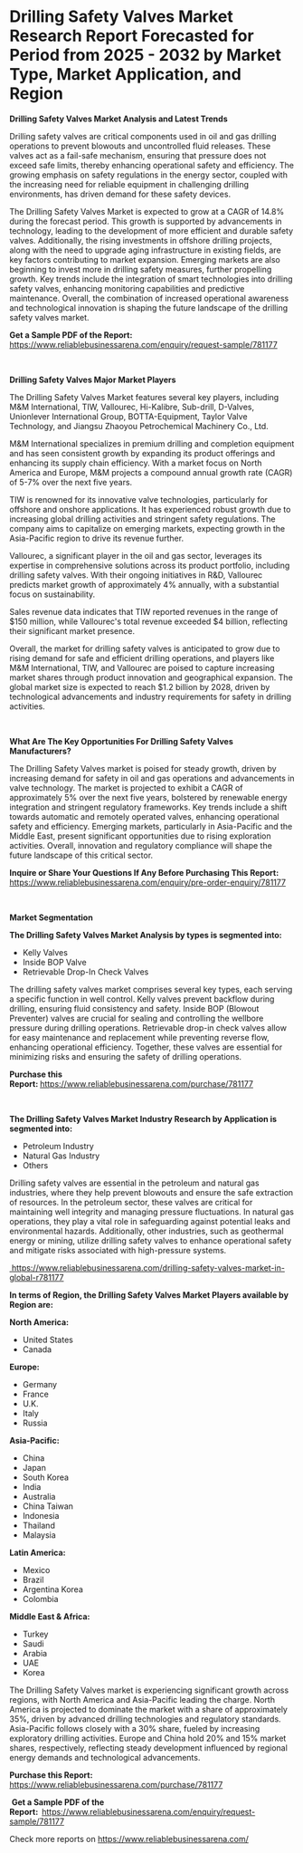<p><h1>Drilling Safety Valves Market Research Report Forecasted for Period from 2025 -  2032 by Market Type, Market Application, and Region</h1></p><p><strong>Drilling Safety Valves Market Analysis and Latest Trends</strong></p>
<p><p>Drilling safety valves are critical components used in oil and gas drilling operations to prevent blowouts and uncontrolled fluid releases. These valves act as a fail-safe mechanism, ensuring that pressure does not exceed safe limits, thereby enhancing operational safety and efficiency. The growing emphasis on safety regulations in the energy sector, coupled with the increasing need for reliable equipment in challenging drilling environments, has driven demand for these safety devices.</p><p>The Drilling Safety Valves Market is expected to grow at a CAGR of 14.8% during the forecast period. This growth is supported by advancements in technology, leading to the development of more efficient and durable safety valves. Additionally, the rising investments in offshore drilling projects, along with the need to upgrade aging infrastructure in existing fields, are key factors contributing to market expansion. Emerging markets are also beginning to invest more in drilling safety measures, further propelling growth. Key trends include the integration of smart technologies into drilling safety valves, enhancing monitoring capabilities and predictive maintenance. Overall, the combination of increased operational awareness and technological innovation is shaping the future landscape of the drilling safety valves market.</p></p>
<p><strong>Get a Sample PDF of the Report:&nbsp;</strong> <a href="https://www.reliablebusinessarena.com/enquiry/request-sample/781177?utm_campaign=2928&utm_medium=2&utm_source=Github&utm_content=ia&utm_term=26032025&utm_id=drilling-safety-valves">https://www.reliablebusinessarena.com/enquiry/request-sample/781177</a></p>
<p>&nbsp;</p>
<p><strong>Drilling Safety Valves Major Market Players</strong></p>
<p><p>The Drilling Safety Valves Market features several key players, including M&M International, TIW, Vallourec, Hi-Kalibre, Sub-drill, D-Valves, Unionlever International Group, BOTTA-Equipment, Taylor Valve Technology, and Jiangsu Zhaoyou Petrochemical Machinery Co., Ltd. </p><p>M&M International specializes in premium drilling and completion equipment and has seen consistent growth by expanding its product offerings and enhancing its supply chain efficiency. With a market focus on North America and Europe, M&M projects a compound annual growth rate (CAGR) of 5-7% over the next five years.</p><p>TIW is renowned for its innovative valve technologies, particularly for offshore and onshore applications. It has experienced robust growth due to increasing global drilling activities and stringent safety regulations. The company aims to capitalize on emerging markets, expecting growth in the Asia-Pacific region to drive its revenue further.</p><p>Vallourec, a significant player in the oil and gas sector, leverages its expertise in comprehensive solutions across its product portfolio, including drilling safety valves. With their ongoing initiatives in R&D, Vallourec predicts market growth of approximately 4% annually, with a substantial focus on sustainability.</p><p>Sales revenue data indicates that TIW reported revenues in the range of $150 million, while Vallourec's total revenue exceeded $4 billion, reflecting their significant market presence.</p><p>Overall, the market for drilling safety valves is anticipated to grow due to rising demand for safe and efficient drilling operations, and players like M&M International, TIW, and Vallourec are poised to capture increasing market shares through product innovation and geographical expansion. The global market size is expected to reach $1.2 billion by 2028, driven by technological advancements and industry requirements for safety in drilling activities.</p></p>
<p>&nbsp;</p>
<p><strong>What Are The Key Opportunities For Drilling Safety Valves Manufacturers?</strong></p>
<p><p>The Drilling Safety Valves market is poised for steady growth, driven by increasing demand for safety in oil and gas operations and advancements in valve technology. The market is projected to exhibit a CAGR of approximately 5% over the next five years, bolstered by renewable energy integration and stringent regulatory frameworks. Key trends include a shift towards automatic and remotely operated valves, enhancing operational safety and efficiency. Emerging markets, particularly in Asia-Pacific and the Middle East, present significant opportunities due to rising exploration activities. Overall, innovation and regulatory compliance will shape the future landscape of this critical sector.</p></p>
<p><strong>Inquire or Share Your Questions If Any Before Purchasing This Report:</strong> <a href="https://www.reliablebusinessarena.com/enquiry/pre-order-enquiry/781177?utm_campaign=2928&utm_medium=2&utm_source=Github&utm_content=ia&utm_term=26032025&utm_id=drilling-safety-valves">https://www.reliablebusinessarena.com/enquiry/pre-order-enquiry/781177</a></p>
<p>&nbsp;</p>
<p><strong>Market Segmentation</strong></p>
<p><strong>The Drilling Safety Valves Market Analysis by types is segmented into:</strong></p>
<p><ul><li>Kelly Valves</li><li>Inside BOP Valve</li><li>Retrievable Drop-In Check Valves</li></ul></p>
<p><p>The drilling safety valves market comprises several key types, each serving a specific function in well control. Kelly valves prevent backflow during drilling, ensuring fluid consistency and safety. Inside BOP (Blowout Preventer) valves are crucial for sealing and controlling the wellbore pressure during drilling operations. Retrievable drop-in check valves allow for easy maintenance and replacement while preventing reverse flow, enhancing operational efficiency. Together, these valves are essential for minimizing risks and ensuring the safety of drilling operations.</p></p>
<p><strong>Purchase this Report:&nbsp;</strong><a href="https://www.reliablebusinessarena.com/purchase/781177?utm_campaign=2928&utm_medium=2&utm_source=Github&utm_content=ia&utm_term=26032025&utm_id=drilling-safety-valves">https://www.reliablebusinessarena.com/purchase/781177</a></p>
<p>&nbsp;</p>
<p><strong>The Drilling Safety Valves Market Industry Research by Application is segmented into:</strong></p>
<p><ul><li>Petroleum Industry</li><li>Natural Gas Industry</li><li>Others</li></ul></p>
<p><p>Drilling safety valves are essential in the petroleum and natural gas industries, where they help prevent blowouts and ensure the safe extraction of resources. In the petroleum sector, these valves are critical for maintaining well integrity and managing pressure fluctuations. In natural gas operations, they play a vital role in safeguarding against potential leaks and environmental hazards. Additionally, other industries, such as geothermal energy or mining, utilize drilling safety valves to enhance operational safety and mitigate risks associated with high-pressure systems.</p></p>
<p><a href="https://www.reliablebusinessarena.com/drilling-safety-valves-market-in-global-r781177?utm_campaign=2928&utm_medium=2&utm_source=Github&utm_content=ia&utm_term=26032025&utm_id=drilling-safety-valves">&nbsp;https://www.reliablebusinessarena.com/drilling-safety-valves-market-in-global-r781177</a></p>
<p><strong>In terms of Region, the Drilling Safety Valves Market Players available by Region are:</strong></p>
<p>
    <p> <strong> North America: </strong>
        <ul>
            <li>United States</li>
            <li>Canada</li>
        </ul>
        </p> 
    <p> <strong> Europe: </strong>
        <ul>
            <li>Germany</li>
            <li>France</li>
            <li>U.K.</li>
            <li>Italy</li>
            <li>Russia</li>
        </ul>
        </p> 
    <p> <strong> Asia-Pacific: </strong>
        <ul>
            <li>China</li>
            <li>Japan</li>
            <li>South Korea</li>
            <li>India</li>
            <li>Australia</li>
            <li>China Taiwan</li>
            <li>Indonesia</li>
            <li>Thailand</li>
            <li>Malaysia</li>
        </ul>
        </p> 
    <p> <strong> Latin America: </strong>
        <ul>
            <li>Mexico</li>
            <li>Brazil</li>
            <li>Argentina Korea</li>
            <li>Colombia</li>
        </ul>
        </p> 
    <p> <strong> Middle East & Africa: </strong>
        <ul>
            <li>Turkey</li>
            <li>Saudi</li>
            <li>Arabia</li>
            <li>UAE</li>
            <li>Korea</li>
        </ul>
    </p>
    </p>
<p><p>The Drilling Safety Valves market is experiencing significant growth across regions, with North America and Asia-Pacific leading the charge. North America is projected to dominate the market with a share of approximately 35%, driven by advanced drilling technologies and regulatory standards. Asia-Pacific follows closely with a 30% share, fueled by increasing exploratory drilling activities. Europe and China hold 20% and 15% market shares, respectively, reflecting steady development influenced by regional energy demands and technological advancements.</p></p>
<p><strong>Purchase this Report: </strong><a href="https://www.reliablebusinessarena.com/purchase/781177?utm_campaign=2928&utm_medium=2&utm_source=Github&utm_content=ia&utm_term=26032025&utm_id=drilling-safety-valves">https://www.reliablebusinessarena.com/purchase/781177</a></p>
<p>&nbsp;<strong>Get a Sample PDF of the Report:&nbsp;&nbsp;</strong><a href="https://www.reliablebusinessarena.com/enquiry/request-sample/781177?utm_campaign=2928&utm_medium=2&utm_source=Github&utm_content=ia&utm_term=26032025&utm_id=drilling-safety-valves">https://www.reliablebusinessarena.com/enquiry/request-sample/781177</a></p>
<p><strong></strong></p>
<p>Check more reports on <a href="https://www.reliablebusinessarena.com/?utm_campaign=2928&utm_medium=2&utm_source=Github&utm_content=ia&utm_term=26032025&utm_id=drilling-safety-valves">https://www.reliablebusinessarena.com/</a></p>